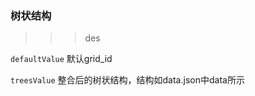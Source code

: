 ### 树状结构

>>>des 
<TreeListContent defaultValue='5' treesValue=[]/>

`defaultValue`    默认grid_id

`treesValue`      整合后的树状结构，结构如data.json中data所示

